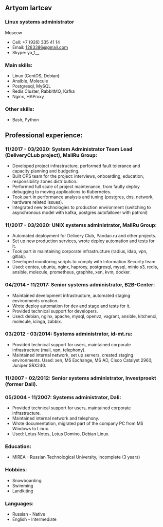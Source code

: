 ## Artyom Iartcev

### Linux systems administrator
Moscow
- Cell: +7 (926) 335 41 14
- Email: 1283386@gmail.com
- Skype: ya_1__

### Main skills:
- Linux (CentOS, Debian)
- Ansible, Molecule
- Postgresql, MySQL
- Redis Cluster, RabbitMQ, Kafka
- Nginx, HAProxy

### Other skills:
- Bash, Python


## Professional experience:

### 11/2017 - 03/2020: System Administrator Team Lead (DeliveryCLub project), MailRu Group:
- Developed project infrastructure, performed fault tolerance and capacity planning and budgeting.
- Built OPS team for the project: interviews, onboarding, education, responsibility zones distribution.
- Performed full scale of project maintenance, from faulty deploy debugging to moving applications to Kubernetes.
- Took part in performance analysis and tuning (postgres, dns, network, hardware related issues).
- Integrated new technologies to production environment (switching to asynchronous model with kafka, postgres autofailover with patroni)

### 11/2017 - 03/2020: UNIX systems administrator, MailRu Group:
- Automated deployment for Delivery Club, Pandao.ru and other projects.
- Set up new production services, wrote deploy automation and tests for it.
- Took part in maintaining corporate infrastructure (radius, ldap, vpn, gitlab).
- Developed monitoring scripts to comply with Information Security team 
- Used: centos, ubuntu, nginx, haproxy, postgresql, mysql, minio s3, redis, ansible, molecule, prometheus, graphite, xen, kvm, docker.

### 04/2014 - 11/2017: Senior systems administrator, B2B-Center:
- Maintained development infrastructure, automated staging environments creation.
- Wrote deploy automation for dev and stage and tests for it.
- Provided technical support for developers.
- Used: debian, nginx, apache, mysql, openvz, vagrant, ansible, kitchenci, molecule,
icinga, zabbix.

### 03/2012 - 03/2014: Systems administrator, id-mt.ru:
- Provided technical support for users, maintained corporate infrastructure (mail, vpn, telephony).
- Maintained internal network, set up servers, created staging environments.
Used: xen, MS Exchange, MS AD, Cisco Catalyst 2960, Juniper SRX240.

### 11/2007 - 02/2012: Senior systems administrator, Investproekt (former Dali).
### 05/2004 - 11/2007: Systems administrator, Dali:
- Provided technical support for users, maintained corporate infrastructure.
- Maintained internal network and telephony.
- Wrote documentation, migrated part of the company PC from MS Windows to Linux.
- Used: Lotus Notes, Lotus Domino, Debian Linux.

### Education:
- MIREA - Russian Technological University, incomplete (3 years)


### Hobbies:
- Snowboarding
- Swimming
- Landkiting

### Languages:
- Russian - Native
- English - Intermediate
